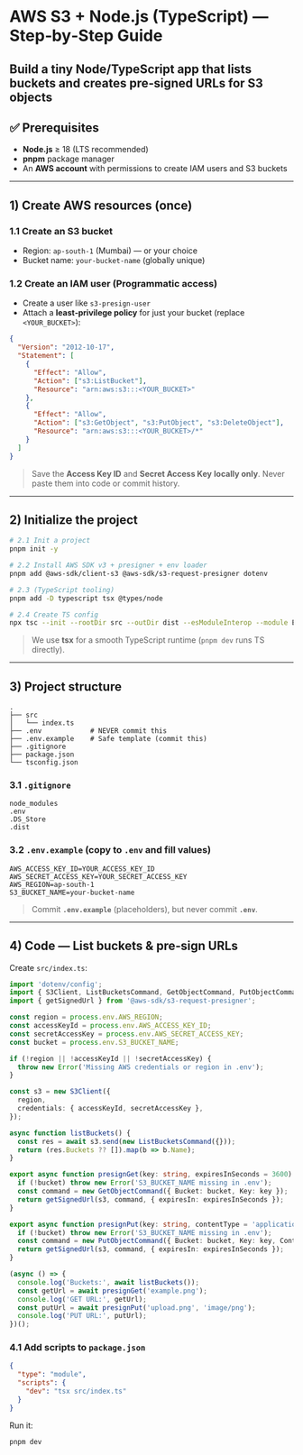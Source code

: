 # AWS S3 + Node.js (TypeScript) — Step‑by‑Step Guide

Build a tiny Node/TypeScript app that lists buckets and creates **pre‑signed URLs** for S3 objects 
---

## ✅ Prerequisites

* **Node.js** ≥ 18 (LTS recommended)
* **pnpm** package manager
* An **AWS account** with permissions to create IAM users and S3 buckets

---

## 1) Create AWS resources (once)

### 1.1 Create an S3 bucket

* Region: `ap-south-1` (Mumbai) — or your choice
* Bucket name: `your-bucket-name` (globally unique)

### 1.2 Create an IAM user (Programmatic access)

* Create a user like `s3-presign-user`
* Attach a **least‑privilege policy** for just your bucket (replace `<YOUR_BUCKET>`):

```json
{
  "Version": "2012-10-17",
  "Statement": [
    {
      "Effect": "Allow",
      "Action": ["s3:ListBucket"],
      "Resource": "arn:aws:s3:::<YOUR_BUCKET>"
    },
    {
      "Effect": "Allow",
      "Action": ["s3:GetObject", "s3:PutObject", "s3:DeleteObject"],
      "Resource": "arn:aws:s3:::<YOUR_BUCKET>/*"
    }
  ]
}
```

> Save the **Access Key ID** and **Secret Access Key** **locally only**. Never paste them into code or commit history.

---

## 2) Initialize the project

```bash
# 2.1 Init a project
pnpm init -y

# 2.2 Install AWS SDK v3 + presigner + env loader
pnpm add @aws-sdk/client-s3 @aws-sdk/s3-request-presigner dotenv

# 2.3 (TypeScript tooling)
pnpm add -D typescript tsx @types/node

# 2.4 Create TS config
npx tsc --init --rootDir src --outDir dist --esModuleInterop --module ESNext --moduleResolution Bundler --target ES2022 --resolveJsonModule --skipLibCheck
```

> We use **tsx** for a smooth TypeScript runtime (`pnpm dev` runs TS directly).

---

## 3) Project structure

```
.
├── src
│   └── index.ts
├── .env            # NEVER commit this
├── .env.example    # Safe template (commit this)
├── .gitignore
├── package.json
└── tsconfig.json
```

### 3.1 `.gitignore`

```gitignore
node_modules
.env
.DS_Store
.dist
```

### 3.2 `.env.example` (copy to `.env` and fill values)

```dotenv
AWS_ACCESS_KEY_ID=YOUR_ACCESS_KEY_ID
AWS_SECRET_ACCESS_KEY=YOUR_SECRET_ACCESS_KEY
AWS_REGION=ap-south-1
S3_BUCKET_NAME=your-bucket-name
```

> Commit **`.env.example`** (placeholders), but never commit **`.env`**.

---

## 4) Code — List buckets & pre‑sign URLs

Create `src/index.ts`:

```ts
import 'dotenv/config';
import { S3Client, ListBucketsCommand, GetObjectCommand, PutObjectCommand } from '@aws-sdk/client-s3';
import { getSignedUrl } from '@aws-sdk/s3-request-presigner';

const region = process.env.AWS_REGION;
const accessKeyId = process.env.AWS_ACCESS_KEY_ID;
const secretAccessKey = process.env.AWS_SECRET_ACCESS_KEY;
const bucket = process.env.S3_BUCKET_NAME;

if (!region || !accessKeyId || !secretAccessKey) {
  throw new Error('Missing AWS credentials or region in .env');
}

const s3 = new S3Client({
  region,
  credentials: { accessKeyId, secretAccessKey },
});

async function listBuckets() {
  const res = await s3.send(new ListBucketsCommand({}));
  return (res.Buckets ?? []).map(b => b.Name);
}

export async function presignGet(key: string, expiresInSeconds = 3600) {
  if (!bucket) throw new Error('S3_BUCKET_NAME missing in .env');
  const command = new GetObjectCommand({ Bucket: bucket, Key: key });
  return getSignedUrl(s3, command, { expiresIn: expiresInSeconds });
}

export async function presignPut(key: string, contentType = 'application/octet-stream', expiresInSeconds = 3600) {
  if (!bucket) throw new Error('S3_BUCKET_NAME missing in .env');
  const command = new PutObjectCommand({ Bucket: bucket, Key: key, ContentType: contentType });
  return getSignedUrl(s3, command, { expiresIn: expiresInSeconds });
}

(async () => {
  console.log('Buckets:', await listBuckets());
  const getUrl = await presignGet('example.png');
  console.log('GET URL:', getUrl);
  const putUrl = await presignPut('upload.png', 'image/png');
  console.log('PUT URL:', putUrl);
})();
```

### 4.1 Add scripts to `package.json`

```json
{
  "type": "module",
  "scripts": {
    "dev": "tsx src/index.ts"
  }
}
```

Run it:

```bash
pnpm dev
```




